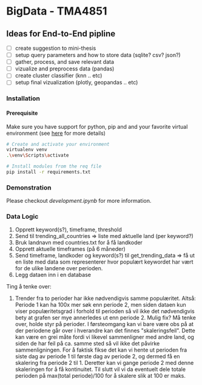 # BigData - TMA4851

## Ideas for End-to-End pipline
- [ ] create suggestion to mini-thesis 
- [ ] setup query parameters and how to store data (sqlite? csv? json?)
- [ ] gather, process, and save relevant data
- [ ] vizualize and preprocess data (pandas)
- [ ] create cluster classifier (knn .. etc)
- [ ] setup final vizualization (plotly, geopandas .. etc)

### Installation

#### Prerequisite
Make sure you have support for python, pip and and your favorite virtual environment (see [here](https://packaging.python.org/en/latest/guides/installing-using-pip-and-virtual-environments/) for more details)   


```bash
# Create and activate your environment
virtualenv venv
.\venv\Scripts\activate
```

```bash
# Install modules from the req file
pip install -r requirements.txt
```

### Demonstration
Please checkout *development.ipynb* for more information.

### Data Logic

1. Opprett keyword(s?), timeframe, threshold
2. Send til trending_all_countries => liste med aktuelle land (per keyword?)
3. Bruk landnavn med countries.txt for å få landkoder
5. Opprett aktuelle timeframes (på 6 måneder)
4. Send timeframe, landkoder og keyword(s?) til get_trending_data => få ut en liste med data som representerer hvor populært keywordet har vært for de ulike landene over perioden.
5. Legg dataen inn i en database

Ting å tenke over:
1. Trender fra to perioder har ikke nødvendigvis samme populæritet.
Altså: Periode 1 kan ha 100x mer søk enn periode 2, men siden dataen kun viser 
populæritetsgrad i forhold til perioden så vil ikke det nødvendigvis bety at grafen 
ser mye annerledes ut enn periode 2.
Mulig fix? Må tenke over, holde styr på perioder. I førsteomgang kan vi bare være
obs på at der periodene går over i hverandre kan det finnes "skaleringsfeil".
Dette kan være en grei måte fordi vi likevel sammenligner med andre land, og siden
de har feil på ca. samme sted så vil ikke det påvirke sammenligningen.
For å faktisk fikse det kan vi hente ut perioden fra siste dag av periode 1 til
første dag av periode 2, og dermed få en skalering fra periode 2 til 1.
Deretter kan vi gange periode 2 med denne skaleringen for å få kontinuitet.
Til slutt vil vi da eventuelt dele totale perioden på max(total periode)/100 for
å skalere slik at 100 er maks.
